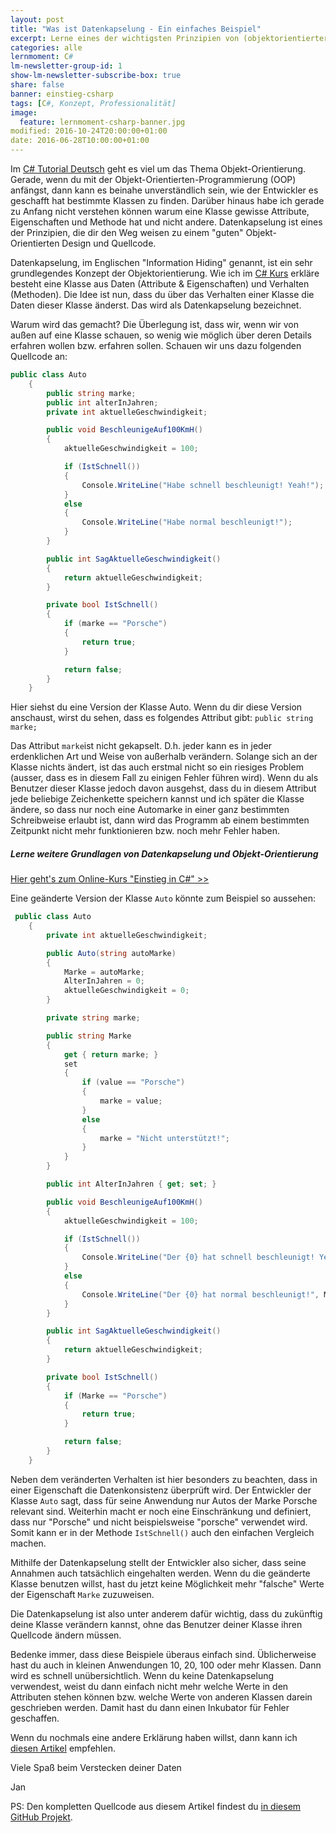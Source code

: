 ```yaml
---
layout: post
title: "Was ist Datenkapselung - Ein einfaches Beispiel"
excerpt: Lerne eines der wichtigsten Prinzipien von (objektorientierter) Softwareentwicklung kennen
categories: alle
lernmoment: C#
lm-newsletter-group-id: 1
show-lm-newsletter-subscribe-box: true
share: false
banner: einstieg-csharp
tags: [C#, Konzept, Professionalität]
image:
  feature: lernmoment-csharp-banner.jpg
modified: 2016-10-24T20:00:00+01:00
date: 2016-06-28T10:00:00+01:00
---
```


Im [C# Tutorial Deutsch](https://www.youtube.com/playlist?list=PLP2TrPpx5VNkr-wmkjguVZAvN4T5EPJbF) geht es viel um das Thema Objekt-Orientierung. Gerade, wenn du mit der Objekt-Orientierten-Programmierung (OOP) anfängst, dann kann es beinahe unverständlich sein, wie der Entwickler es geschafft hat bestimmte Klassen zu finden. Darüber hinaus habe ich gerade zu Anfang nicht verstehen können warum eine Klasse gewisse Attribute, Eigenschaften und Methode hat und nicht andere. Datenkapselung ist eines der Prinzipien, die dir den Weg weisen zu einem "guten" Objekt-Orientierten Design und Quellcode.

Datenkapselung, im Englischen "Information Hiding" genannt, ist ein sehr grundlegendes Konzept der Objektorientierung. Wie ich im [C# Kurs](/einstieg-csharp/) erkläre besteht eine Klasse aus Daten (Attribute & Eigenschaften) und Verhalten (Methoden). Die Idee ist nun, dass du über das Verhalten einer Klasse die Daten dieser Klasse änderst. Das wird als Datenkapselung bezeichnet.

Warum wird das gemacht? Die Überlegung ist, dass wir, wenn wir von außen auf eine Klasse schauen, so wenig wie möglich über deren Details erfahren wollen bzw. erfahren sollen. Schauen wir uns dazu folgenden Quellcode an: 

```cs
public class Auto
    {
        public string marke;
        public int alterInJahren;
        private int aktuelleGeschwindigkeit;

        public void BeschleunigeAuf100KmH()
        {
            aktuelleGeschwindigkeit = 100;

            if (IstSchnell())
            {
                Console.WriteLine("Habe schnell beschleunigt! Yeah!");
            }
            else
            {
                Console.WriteLine("Habe normal beschleunigt!");
            }
        }

        public int SagAktuelleGeschwindigkeit()
        {
            return aktuelleGeschwindigkeit;
        }

        private bool IstSchnell()
        {
            if (marke == "Porsche")
            {
                return true;
            }

            return false;
        }
    }
```

Hier siehst du eine Version der Klasse Auto. Wenn du dir diese Version anschaust, wirst du sehen, dass es folgendes Attribut gibt: `public string marke;`

Das Attribut `marke`ist nicht gekapselt. D.h. jeder kann es in jeder erdenklichen Art und Weise von außerhalb verändern. Solange sich an der Klasse nichts ändert, ist das auch erstmal nicht so ein riesiges Problem (ausser, dass es in diesem Fall zu einigen Fehler führen wird). Wenn du als Benutzer dieser Klasse jedoch davon ausgehst, dass du in diesem Attribut jede beliebige Zeichenkette speichern kannst und ich später die Klasse ändere, so dass nur noch eine Automarke in einer ganz bestimmten Schreibweise erlaubt ist, dann wird das Programm ab einem bestimmten Zeitpunkt nicht mehr funktionieren bzw. noch mehr Fehler haben.

<div class="subscribe-notice">
<h5>Lerne weitere Grundlagen von Datenkapselung und Objekt-Orientierung</h5>
<a markdown="0" href="https://www.udemy.com/course/einstieg-in-csharp-software-programmieren-wie-ein-profi/?couponCode=CS_95-0420_EXISTING" class="notice-button">Hier geht's zum Online-Kurs "Einstieg in C#" >></a>
</div>

Eine geänderte Version der Klasse `Auto` könnte zum Beispiel so aussehen:

```cs
 public class Auto
    {
        private int aktuelleGeschwindigkeit;

        public Auto(string autoMarke)
        {
            Marke = autoMarke;
            AlterInJahren = 0;
            aktuelleGeschwindigkeit = 0;
        }

        private string marke;

        public string Marke
        {
            get { return marke; }
            set
            {
                if (value == "Porsche")
                {
                    marke = value;
                }
                else
                {
                    marke = "Nicht unterstützt!";
                }
            }
        }

        public int AlterInJahren { get; set; }

        public void BeschleunigeAuf100KmH()
        {
            aktuelleGeschwindigkeit = 100;

            if (IstSchnell())
            {
                Console.WriteLine("Der {0} hat schnell beschleunigt! Yeah!", Marke);
            }
            else
            {
                Console.WriteLine("Der {0} hat normal beschleunigt!", Marke);
            }
        }

        public int SagAktuelleGeschwindigkeit()
        {
            return aktuelleGeschwindigkeit;
        }

        private bool IstSchnell()
        {
            if (Marke == "Porsche")
            {
                return true;
            }

            return false;
        }
    }
```

Neben dem veränderten Verhalten ist hier besonders zu beachten, dass in einer Eigenschaft die Datenkonsistenz überprüft wird. Der Entwickler der Klasse `Auto` sagt, dass für seine Anwendung nur Autos der Marke Porsche relevant sind. Weiterhin macht er noch eine Einschränkung und definiert, dass nur "Porsche" und nicht beispielsweise "porsche" verwendet wird. Somit kann er in der Methode `IstSchnell()` auch den einfachen Vergleich machen.

Mithilfe der Datenkapselung stellt der Entwickler also sicher, dass seine Annahmen auch tatsächlich eingehalten werden. Wenn du die geänderte Klasse benutzen willst, hast du jetzt keine Möglichkeit mehr "falsche" Werte der Eigenschaft `Marke` zuzuweisen.

Die Datenkapselung ist also unter anderem dafür wichtig, dass du zukünftig deine Klasse verändern kannst, ohne das Benutzer deiner Klasse ihren Quellcode ändern müssen.

Bedenke immer, dass diese Beispiele überaus einfach sind. Üblicherweise hast du auch in kleinen Anwendungen 10, 20, 100 oder mehr Klassen. Dann wird es schnell unübersichtlich. Wenn du keine Datenkapselung verwendest, weist du dann einfach nicht mehr welche Werte in den Attributen stehen können bzw. welche Werte von anderen Klassen darein geschrieben werden. Damit hast du dann einen Inkubator für Fehler geschaffen.

Wenn du nochmals eine andere Erklärung haben willst, dann kann ich [diesen Artikel](http://www.inf-schule.de/modellierung/ooppython/roboter/datenkapselung/konzept_datenkapselung) empfehlen.

Viele Spaß beim Verstecken deiner Daten

Jan

PS: Den kompletten Quellcode aus diesem Artikel findest du [in diesem GitHub Projekt](https://github.com/LernMoment/einstieg-csharp-klassen-definieren).